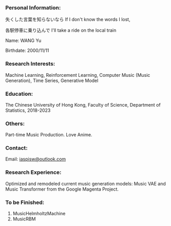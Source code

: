 ### Personal Information:

失くした言葉を知らないなら	If I don't know the words I lost,

各駅停車に乗り込んで I'll take a ride on the local train

Name: WANG Yu

Birthdate: 2000/11/11

### Research Interests:
Machine Learning, Reinforcement Learning, Computer Music (Music Generation), Time Series, Generative Model

### Education:
The Chinese University of Hong Kong, Faculty of Science, Department of Statistics, 2018-2023

### Others:
Part-time Music Production. Love Anime.

### Contact:
Email: iaspisw@outlook.com

### Research Experience:
Optimized and remodeled current music generation models: Music VAE and Music Transformer from the Google Magenta Project.

### To be Finished:

1. MusicHelmholtzMachine
2. MusicRBM
